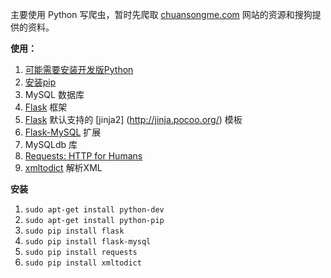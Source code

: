 主要使用 Python 写爬虫，暂时先爬取 [chuansongme.com](http://www.chuansongme.com) 网站的资源和搜狗提供的资料。

**使用：**

1. [可能需要安装开发版Python](http://stackoverflow.com/questions/11094718/error-command-gcc-failed-with-exit-status-1-while-installing-eventlet)
1. [安装pip](http://o.forecho.com/blog/2014/11/18/install-pip/)
1. MySQL 数据库
1. [Flask](http://flask.pocoo.org/) 框架
1. [Flask](http://flask.pocoo.org/) 默认支持的 [jinja2]  (http://jinja.pocoo.org/) 模板
1. [Flask-MySQL](http://flask-mysql.readthedocs.org/en/latest/) 扩展
1. MySQLdb 库
1. [Requests: HTTP for Humans](http://requests.readthedocs.org/zh_CN/latest/user/install.html#install)
1. [xmltodict](https://github.com/martinblech/xmltodict) 解析XML

**安装**

1. `sudo apt-get install python-dev`
1. `sudo apt-get install python-pip`
1. `sudo pip install flask`
2. `sudo pip install flask-mysql`
2. `sudo pip install requests`
2. `sudo pip install xmltodict`
